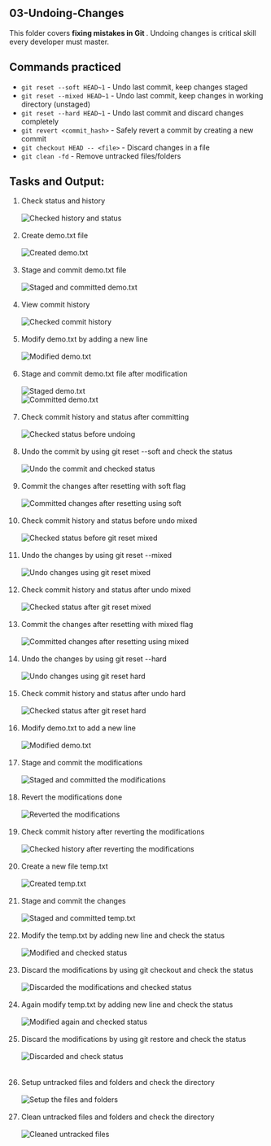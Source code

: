 ## 03-Undoing-Changes

This folder covers <b> fixing mistakes in Git </b>. Undoing changes is critical skill every developer must master.

## Commands practiced

- `git reset --soft HEAD~1` - Undo last commit, keep changes staged
- `git reset --mixed HEAD~1` - Undo last commit, keep changes in working directory (unstaged)
- `git reset --hard HEAD~1` - Undo last commit and discard changes completely
- `git revert <commit_hash>` - Safely revert a commit by creating a new commit
- `git checkout HEAD -- <file>` - Discard changes in a file
- `git clean -fd` - Remove untracked files/folders

## Tasks and Output:

<ol>
<li> Check status and history </li> <br> 
<img alt="Checked history and status" src="/03-undoing-changes/screenshots/checked history and status before creating demo.txt.png"> <br> <br>

<li> Create demo.txt file </li> <br> 
<img alt="Created demo.txt" src="/03-undoing-changes/screenshots/created demo.txt file.png"> <br> <br>

<li> Stage and commit demo.txt file </li> <br> 
<img alt="Staged and committed demo.txt" src="/03-undoing-changes/screenshots/staged and commited demo.txt file.png"> <br> <br>

<li> View commit history </li> <br> 
<img alt="Checked commit history" src="/03-undoing-changes/screenshots/checked commit history.png"> <br> <br>

<li> Modify demo.txt by adding a new line </li> <br> 
<img alt="Modified demo.txt" src="/03-undoing-changes/screenshots/modified demo.txt file.png"> <br> <br>

<li> Stage and commit demo.txt file after modification </li> <br> 
<img alt="Staged demo.txt" src="/03-undoing-changes/screenshots/added modified demo.txt file.png"> <br>
<img alt="Committed demo.txt" src="/03-undoing-changes/screenshots/committed modified demo.txt.png"> <br> <br>

<li> Check commit history and status after committing </li> <br> 
<img alt="Checked status before undoing" src="/03-undoing-changes/screenshots/checked status after modifying demo.txt.png"> <br> <br>

<li> Undo the commit by using git reset --soft and check the status</li> <br> 
<img alt="Undo the commit and checked status" src="/03-undoing-changes/screenshots/undo using git reset soft.png"> <br> <br>

<li> Commit the changes after resetting with soft flag </li> <br> 
<img alt="Committed changes after resetting using soft" src="/03-undoing-changes/screenshots/committed changes after git reset soft.png"> <br> <br>

<li> Check commit history and status before undo mixed </li> <br> 
<img alt="Checked status before git reset mixed" src="/03-undoing-changes/screenshots/checked commit history and status before git reset mixed.png"> <br> <br>

<li> Undo the changes by using git reset --mixed </li> <br> 
<img alt="Undo changes using git reset mixed" src="/03-undoing-changes/screenshots/undo changes using git reset mixed.png"> <br> <br>

<li> Check commit history and status after undo mixed </li> <br> 
<img alt="Checked status after git reset mixed" src="/03-undoing-changes/screenshots/checked status after git reset mixed.png"> <br> <br>

<li> Commit the changes after resetting with mixed flag </li> <br> 
<img alt="Committed changes after resetting using mixed" src="/03-undoing-changes/screenshots/committed changes after git reset mixed.png"> <br> <br>

<li> Undo the changes by using git reset --hard </li> <br> 
<img alt="Undo changes using git reset hard" src="/03-undoing-changes/screenshots/undo using git reset hard.png"> <br> <br>

<li> Check commit history and status after undo hard </li> <br> 
<img alt="Checked status after git reset hard" src="/03-undoing-changes/screenshots/checked status after git reset hard.png"> <br> <br>

<li> Modify demo.txt to add a new line </li> <br> 
<img alt="Modified demo.txt" src="/03-undoing-changes/screenshots/modified demo.txt with a new line.png"> <br> <br>

<li> Stage and commit the modifications </li> <br> 
<img alt="Staged and committed the modifications" src="/03-undoing-changes/screenshots/staged and committed the modifications.png"> <br> <br>

<li> Revert the modifications done </li> <br> 
<img alt="Reverted the modifications" src="/03-undoing-changes/screenshots/revertted the modifications.png"> <br> <br>

<li> Check commit history after reverting the modifications </li> <br> 
<img alt="Checked history after reverting the modifications" src="/03-undoing-changes/screenshots/checked the history after reverting.png"> <br> <br>

<li> Create a new file temp.txt </li> <br> 
<img alt="Created temp.txt" src="/03-undoing-changes/screenshots/created temp.txt.png"> <br> <br>

<li> Stage and commit the changes </li> <br> 
<img alt="Staged and committed temp.txt" src="/03-undoing-changes/screenshots/added and committed temp.txt.png"> <br> <br>

<li> Modify the temp.txt by adding new line and check the status </li> <br> 
<img alt="Modified and checked status" src="/03-undoing-changes/screenshots/modify and check status.png"> <br> <br>

<li> Discard the modifications by using git checkout and check the status </li> <br> 
<img alt="Discarded the modifications and checked status" src="/03-undoing-changes/screenshots/git checkout and status.png"> <br> <br>

<li> Again modify temp.txt by adding new line and check the status </li> <br> 
<img alt="Modified again and checked status" src="/03-undoing-changes/screenshots/again modify and check status.png"> <br> <br>

<li> Discard the modifications by using git restore and check the status </li> <br> 
<img alt="Discarded and check status" src="/03-undoing-changes/screenshots/git restore and status.png"> <br> <br>

<br>

<li> Setup untracked files and folders and check the directory </li> <br> 
<img alt="Setup the files and folders" src="/03-undoing-changes/screenshots/setup the clear directory.png"> <br> <br>

<li> Clean untracked files and folders and check the directory </li> <br> 
<img alt="Cleaned untracked files" src="/03-undoing-changes/screenshots/clear untracked files and check the directoy.png"> <br> <br>

</ol>

